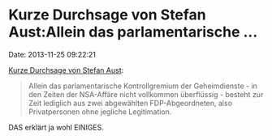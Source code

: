 Kurze Durchsage von Stefan Aust:Allein das parlamentarische \...
================================================================

Date: 2013-11-25 09:22:21

[Kurze Durchsage von Stefan
Aust](http://www.n24.de/n24/Kolumnen/Stefan-Aust/d/3826074/die-selbstabschaffung-des-parlamentes.html):

> Allein das parlamentarische Kontrollgremium der Geheimdienste - in den
> Zeiten der NSA-Affäre nicht vollkommen überflüssig - besteht zur Zeit
> lediglich aus zwei abgewählten FDP-Abgeordneten, also Privatpersonen
> ohne jegliche Legitimation.

DAS erklärt ja wohl EINIGES.
